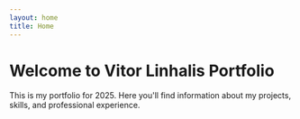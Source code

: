```yaml
---
layout: home
title: Home
---
```


# Welcome to Vitor Linhalis Portfolio

This is my portfolio for 2025. Here you'll find information about my projects, skills, and professional experience.
